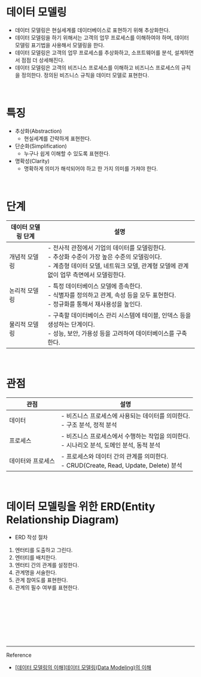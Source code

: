 # 데이터 모델링

- 데이터 모델링은 현실세계를 데이터베이스로 표현하기 위해 추상화한다.
- 데이터 모델링을 하기 위해서는 고객의 업무 프로세스를 이해하여야 하며, 데이터 모델링 표기법을 사용해서 모델링을 한다.
- 데이터 모델링은 고객의 업무 프로세스를 추상화하고, 소프트웨어를 분석, 설계하면서 점점 더 상세해진다.
- 데이터 모델링은 고객의 비즈니스 프로세스를 이해하고 비즈니스 프로세스의 규칙을 정의한다. 정의된 비즈니스 규칙을 데이터 모델로 표현한다.

<br/>

# 특징

- 추상화(Abstraction)	
  - 현실세계를 간략하게 표현한다.
- 단순화(Simplification)	
  - 누구나 쉽게 이해할 수 있도록 표현한다.
- 명확성(Clarity)	
  - 명확하게 의미가 해석되어야 하고 한 가지 의미를 가져야 한다.
  
  
<br/>

# 단계

|데이터 모델링 단계|설명|
|---|---|
|개념적 모델링|- 전사적 관점에서 기업의 데이터를 모델링한다. <br/> - 추상화 수준이 가장 높은 수준의 모델링이다. <br/>  - 계층형 데이터 모델, 네트워크 모델, 관계형 모델에 관계 없이 업무 측면에서 모델링한다.|
|논리적 모델링|- 특정 데이터베이스 모델에 종속한다. <br/> - 식별자를 정의하고 관계, 속성 등을 모두 표현한다. <br/> - 정규화를 통해서 재사용성을 높인다.|
|물리적 모델링|- 구축할 데이터베이스 관리 시스템에 테이블, 인덱스 등을 생성하는 단계이다.<br/> - 성능, 보안, 가용성 등을 고려하여 데이터베이스를 구축한다.|

<br/>

# 관점


|관점|설명|
|---|---|
|데이터|- 비즈니스 프로세스에 사용되는 데이터를 의미한다. <br/> - 구조 분석, 정적 분석|
|프로세스|- 비즈니스 프로세스에서 수행하는 작업을 의미한다. <br/> - 시나리오 분석, 도메인 분석, 동적 분석|
|데이터와 프로세스|- 프로세스와 데이터 간의 관계를 의미한다.<br/> - CRUD(Create, Read, Update, Delete) 분석|

<br/>

# 데이터 모델링을 위한 ERD(Entity Relationship Diagram)

- ERD 작성 절차

1.  엔터티를 도출하고 그린다.
2. 엔터티를 배치한다.
3.  엔터티 간의 관계를 설정한다.
4.  관계명을 서술한다.
5.  관계 참여도를 표현한다.
6.  관계의 필수 여부를 표현한다.



<br/><br/><br/><br/><br/><br/><br/>

---
Reference

- [[데이터 모델링의 이해]데이터 모델링(Data Modeling)의 이해](https://velog.io/@yewon-july/Data-Modeling)